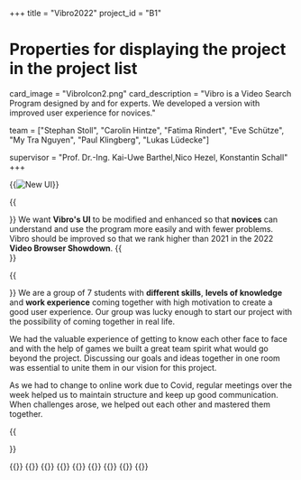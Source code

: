 +++
title = "Vibro2022"
project_id = "B1"

# Properties for displaying the project in the project list
card_image = "VibroIcon2.png"
card_description = "Vibro is a Video Search Program designed by and for experts. We developed a version with improved user experience for novices."




team = ["Stephan Stoll", "Carolin Hintze", "Fatima Rindert", "Eve Schütze", "My Tra Nguyen", "Paul Klingberg", "Lukas Lüdecke"]

supervisor = "Prof. Dr.-Ing. Kai-Uwe Barthel,Nico Hezel, Konstantin Schall"
+++


{{<image src="VibroUI.png" alt="New UI" >}}


{{<section title="Our Goal">}}
We want **Vibro's UI** to be modified and enhanced so that **novices** can understand and use the program more easily and with fewer problems. Vibro should be improved so that we rank higher than 2021 in the 2022 **Video Browser Showdown**.
{{</section>}}

{{<section title="The Team">}}
We are a group of 7 students with **different skills**, **levels of knowledge** and **work experience** coming together with high motivation to create a good user experience. Our group was lucky enough to start our project with the possibility of coming together in real life. 

We had the valuable experience of getting to know each other face to face and with the help of games we built a great team spirit what would go beyond the project. Discussing our goals and ideas together in one room was essential to unite them in our vision for this project. 

As we had to change to online work due to Covid, regular meetings over the week helped us to maintain structure and keep up good communication. When challenges arose, we helped out each other and mastered them together. 

{{</section >}}

{{<gallery>}}
{{<team-member image="stephan.png" name="Stephan">}}
{{<team-member image="caro.png" name="Caro">}}
{{<team-member image="fatima.jpg" name="Fatima">}}
{{<team-member image="eve.jpg" name="Eve">}}
{{<team-member image="my2.png" name="My">}}
{{<team-member image="Lukas.jpeg" name="Lukas">}}
{{<team-member image="paul.png" name="Paul">}}
{{</gallery>}}
